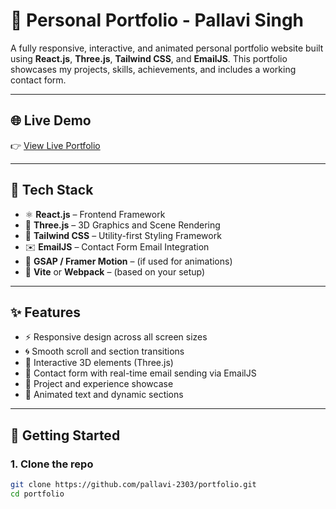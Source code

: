 # 💼 Personal Portfolio - Pallavi Singh

A fully responsive, interactive, and animated personal portfolio website built using **React.js**, **Three.js**, **Tailwind CSS**, and **EmailJS**. This portfolio showcases my projects, skills, achievements, and includes a working contact form.

---

## 🌐 Live Demo

👉 [View Live Portfolio](https://your-portfolio-link.com)

---

## 🧰 Tech Stack

- ⚛️ **React.js** – Frontend Framework
- 🌌 **Three.js** – 3D Graphics and Scene Rendering
- 🎨 **Tailwind CSS** – Utility-first Styling Framework
- ✉️ **EmailJS** – Contact Form Email Integration
- 🧱 **GSAP / Framer Motion** – (if used for animations)
- 🔧 **Vite** or **Webpack** – (based on your setup)

---

## ✨ Features

- ⚡ Responsive design across all screen sizes
- 🌀 Smooth scroll and section transitions
- 🧊 Interactive 3D elements (Three.js)
- 📨 Contact form with real-time email sending via EmailJS
- 📁 Project and experience showcase
- 💬 Animated text and dynamic sections

---

## 🚀 Getting Started

### 1. Clone the repo

```bash
git clone https://github.com/pallavi-2303/portfolio.git
cd portfolio




